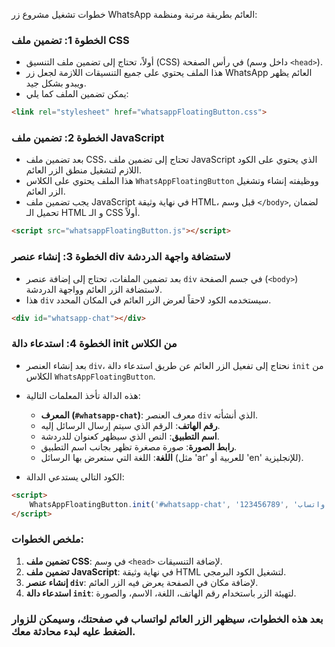 خطوات تشغيل مشروع زر WhatsApp العائم بطريقة مرتبة ومنظمة:

### الخطوة 1: **تضمين ملف CSS**
   - أولاً، تحتاج إلى تضمين ملف التنسيق (CSS) في رأس الصفحة (داخل وسم `<head>`).
   - هذا الملف يحتوي على جميع التنسيقات اللازمة لجعل زر WhatsApp العائم يظهر ويبدو بشكل جيد.
   - يمكن تضمين الملف كما يلي:

   ```html
   <link rel="stylesheet" href="whatsappFloatingButton.css">
   ```

### الخطوة 2: **تضمين ملف JavaScript**
   - بعد تضمين ملف CSS، تحتاج إلى تضمين ملف JavaScript الذي يحتوي على الكود اللازم لتشغيل منطق الزر العائم.
   - هذا الملف يحتوي على الكلاس `WhatsAppFloatingButton` ووظيفته إنشاء وتشغيل الزر العائم.
   - يجب تضمين ملف JavaScript في نهاية وثيقة HTML، قبل وسم `</body>`, لضمان تحميل الـ HTML و الـ CSS أولاً.
   
   ```html
   <script src="whatsappFloatingButton.js"></script>
   ```

### الخطوة 3: **إنشاء عنصر div لاستضافة واجهة الدردشة**
   - بعد تضمين الملفات، تحتاج إلى إضافة عنصر `div` في جسم الصفحة (`<body>`) لاستضافة الزر العائم وواجهة الدردشة.
   - هذا `div` سيستخدمه الكود لاحقاً لعرض الزر العائم في المكان المحدد.

   ```html
   <div id="whatsapp-chat"></div>
   ```

### الخطوة 4: **استدعاء دالة init من الكلاس**
   - بعد إنشاء العنصر `div`، نحتاج إلى تفعيل الزر العائم عن طريق استدعاء دالة `init` من الكلاس `WhatsAppFloatingButton`.
   - هذه الدالة تأخذ المعلمات التالية:
     - **المعرف (`#whatsapp-chat`)**: معرف العنصر `div` الذي أنشأته.
     - **رقم الهاتف**: الرقم الذي سيتم إرسال الرسائل إليه.
     - **اسم التطبيق**: النص الذي سيظهر كعنوان للدردشة.
     - **رابط الصورة**: صورة مصغرة تظهر بجانب اسم التطبيق.
     - **اللغة**: اللغة التي ستعرض بها الرسائل (مثل 'ar' للعربية أو 'en' للإنجليزية).

   - الكود التالي يستدعي الدالة:

   ```html
   <script>
       WhatsAppFloatingButton.init('#whatsapp-chat', '123456789', 'دردشة واتساب', 'https://via.placeholder.com/40', 'ar');
   </script>
   ```

### ملخص الخطوات:

1. **تضمين ملف CSS**: في وسم `<head>` لإضافة التنسيقات.
2. **تضمين ملف JavaScript**: في نهاية وثيقة HTML لتشغيل الكود البرمجي.
3. **إنشاء عنصر `div`**: لإضافة مكان في الصفحة يعرض فيه الزر العائم.
4. **استدعاء دالة `init`**: لتهيئة الزر باستخدام رقم الهاتف، اللغة، الاسم، والصورة.

### بعد هذه الخطوات، سيظهر الزر العائم لواتساب في صفحتك، وسيمكن للزوار الضغط عليه لبدء محادثة معك.
